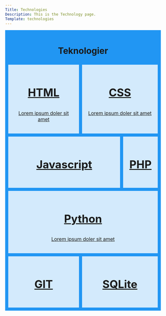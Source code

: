 ```yaml
---
Title: Technologies
Description: This is the Technology page.
Template: technologies
---
```


<div class="grid-container">

<div class="grid-title"><h1>Teknologier</h1></div>
  <div class="grid-item item1"><a href="technology/css">
  <h3>CSS</h3>
  <p style="font-size: 16px;"> Lorem ipsum doler sit amet</p>
  </a></div>
  <div class="grid-item item2"><a href="technology/html">
  <h3>HTML</h3>
  <p style="font-size: 16px;"> Lorem ipsum doler sit amet</p>
  </a></div>
  <div class="grid-item item3"><a href="technology/javascript">
  <h3>Javascript</h3>
  </a></div>
  <div class="grid-item item4"><a href="technology/php">
  <h3>PHP</h3>
  </a></div>  
  <div class="grid-item item5"><a href="technology/python">
  <h3>Python</h3>
  <p style="font-size: 16px;"> Lorem ipsum doler sit amet</p>
  </a></div>
  <div class="grid-item item6"><a href="technology/git">
  <h3>GIT</h3>
  </a></div>  
  <div class="grid-item item7"><a href="technology/sqlite">
  <h3>SQLite</h3>
  </a></div>
</div>

<style>
.grid-container {
  display: grid;
  gap: 10px;
  background-color: #2196F3;
  padding: 10px;
}

.grid-title {
  grid-column: span 4;
  grid-row: 1;
  text-align: center;
}

.grid-item {
  background-color: rgba(255, 255, 255, 0.8);
  text-align: center;
  padding: 20px;
  font-size: 30px;
}

.item1 {
  grid-column: 2 / span 3;
  grid-row: 2;
}

.item3 {
    grid-column: 1 / span 3;
    grid-row: 3;
}

.item5 {
    grid-column: span 4;
    grid-row: 4;
}

.item6 {
    grid-column: 1;
    grid-row: 5;
}

.item7 {
    grid-column: 2 / span 3;
    grid-row: 5;
}



</style>